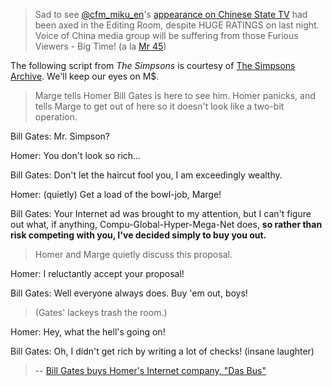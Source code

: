 >Sad to see [@cfm_miku_en](https://twitter.com/cfm_miku_en)'s [appearance on Chinese State TV](https://www.youtube.com/watch?v=dQw4w9WgXcQ) had been axed in the Editing Room, despite HUGE RATINGS on last night. Voice of China media group will be suffering from those Furious Viewers - Big Time! (a la [Mr 45](https://twitter.com/realdonaldtrump))

The following script from _The Simpsons_ is courtesy of [The Simpsons Archive](https://www.simpsonsarchive.com/episodes/5F11.txt).
 We'll keep our eyes on M$.
>Marge tells Homer Bill Gates is here to see him. Homer panicks, and tells
>Marge to get out of here so it doesn't look like a two-bit operation.

Bill Gates: Mr. Simpson?

Homer: You don't look so rich...
     
Bill Gates: Don't let the haircut fool you, I am exceedingly wealthy.

Homer: (quietly) Get a load of the bowl-job, Marge!

Bill Gates: Your Internet ad was brought to my attention, but I can't figure out what, if
anything, Compu-Global-Hyper-Mega-Net does, **so rather than risk competing with
you, I've decided simply to buy you out.**

>Homer and Marge quietly discuss this proposal.

Homer: I reluctantly accept your proposal!
     
Bill Gates: Well everyone always does. Buy 'em out, boys!


>(Gates' lackeys trash the room.)
            
Homer: Hey, what the hell's going on!
     
Bill Gates: Oh, I didn't get rich by writing a lot of checks! (insane laughter)
            
>-- [Bill Gates buys Homer's Internet company, "Das Bus"](https://www.youtube.com/watch?v=H27rfr59RiE)
